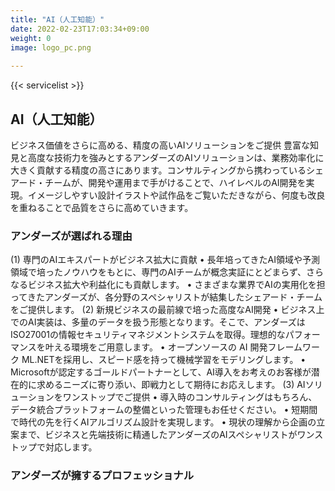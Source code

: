 ```yaml
---
title: "AI（人工知能）"
date: 2022-02-23T17:03:34+09:00
weight: 0
image: logo_pc.png
 
---
```


{{< servicelist >}}

## AI（人工知能）
ビジネス価値をさらに高める、精度の高いAIソリューションをご提供
豊富な知見と高度な技術力を強みとするアンダーズのAIソリューションは、業務効率化に大きく貢献する精度の高さにあります。コンサルティングから携わっているシェアード・チームが、開発や運用まで手がけることで、ハイレベルのAI開発を実現。イメージしやすい設計イラストや試作品をご覧いただきながら、何度も改良を重ねることで品質をさらに高めていきます。

### アンダーズが選ばれる理由 
(1)	専門のAIエキスパートがビジネス拡大に貢献
•	長年培ってきたAI領域や予測領域で培ったノウハウをもとに、専門のAIチームが概念実証にとどまらず、さらなるビジネス拡大や利益化にも貢献します。
•	さまざまな業界でAIの実用化を担ってきたアンダーズが、各分野のスペシャリストが結集したシェアード・チームをご提供します。
(2)	新規ビジネスの最前線で培った高度なAI開発
•	ビジネス上でのAI実装は、多量のデータを扱う形態となります。そこで、アンダーズはISO27001の情報セキュリティマネジメントシステムを取得。理想的なパフォーマンスを叶える環境をご用意します。
•	オープンソースの AI 開発フレームワーク ML.NETを採用し、スピード感を持って機械学習をモデリングします。
•	Microsoftが認定するゴールドパートナーとして、AI導入をお考えのお客様が潜在的に求めるニーズに寄り添い、即戦力として期待にお応えします。
(3)	AIソリューションをワンストップでご提供
•	導入時のコンサルティングはもちろん、データ統合プラットフォームの整備といった管理もお任せください。
•	短期間で時代の先を行くAIアルゴリズム設計を実現します。
•	現状の理解から企画の立案まで、ビジネスと先端技術に精通したアンダーズのAIスペシャリストがワンストップで対応します。

### アンダーズが擁するプロフェッショナル